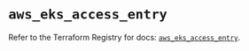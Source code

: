 # `aws_eks_access_entry`

Refer to the Terraform Registry for docs: [`aws_eks_access_entry`](https://registry.terraform.io/providers/hashicorp/aws/6.2.0/docs/resources/eks_access_entry).
